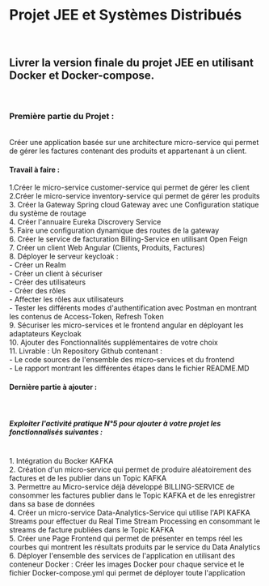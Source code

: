<h1>Projet JEE et Systèmes Distribués</h1><br>
<h2>Livrer la version finale du projet JEE en utilisant Docker et Docker-compose.</h2><br>
<h3>Première partie du Projet :</h3><br>
Créer une application basée sur une architecture micro-service qui permet de gérer les factures contenant des produits et appartenant à un client.<br>
<h4>Travail à faire :</h4>
1.Créer le micro-service customer-service qui permet de gérer les client<br>
2.Créer le micro-service inventory-service qui permet de gérer les produits<br>
3. Créer la Gateway Spring cloud Gateway avec une Configuration statique du système de routage<br>
4. Créer l'annuaire Eureka Discrovery Service<br>
5. Faire une configuration dynamique des routes de la gateway<br>
6. Créer le service de facturation Billing-Service en utilisant Open Feign<br>
7. Créer un client Web Angular (Clients, Produits, Factures)<br>
8. Déployer le serveur keycloak :<br>
- Créer un Realm<br>
- Créer un client à sécuriser<br>
- Créer des utilisateurs<br>
- Créer des rôles<br>
- Affecter les rôles aux utilisateurs<br>
- Tester les différents modes d'authentification avec Postman en montrant les contenus de Access-Token, Refresh Token<br>
9. Sécuriser les micro-services et le frontend angular en déployant les adaptateurs Keycloak<br>
10. Ajouter des Fonctionnalités supplémentaires de votre choix<br>
11. Livrable : Un Repository Github contenant :<br>
- Le code sources de l'ensemble des micro-services et du frontend<br>
- Le rapport montrant les différentes étapes dans le fichier README.MD<br>
<h4>Dernière partie à ajouter :</h4><br>
<h5>Exploiter l'activité pratique N°5 pour ajouter à votre projet les fonctionnalisés suivantes :</h5><br>
1. Intégration du Bocker KAFKA<br>
2. Création d'un micro-service qui permet de produire aléatoirement des factures et de les publier dans un Topic KAFKA<br>
3. Permettre au Micro-service déjà développé BILLING-SERVICE de consommer les factures publier dans le Topic KAFKA et de les enregistrer dans sa base de données<br>
4. Créer un micro-service Data-Analytics-Service qui utilise l'API KAFKA Streams pour effectuer du Real Time Stream Processing en consommant le streams de facture publiées dans le Topic KAFKA<br>
5. Créer une Page Frontend qui permet de présenter en temps réel les courbes qui montrent les résultats produits par le service du Data Analytics<br>
6. Déployer l'ensemble des services de l'application en utilisant des conteneur Docker : Créer les images Docker pour chaque service et le fichier Docker-compose.yml qui permet de déployer toute l'application

